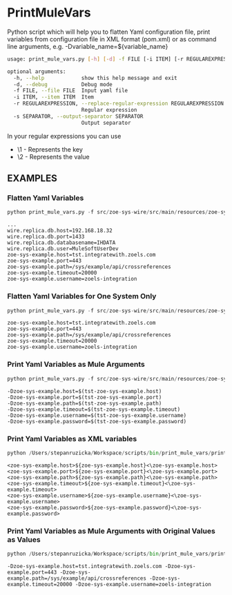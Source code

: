 # PrintMuleVars

Python script which will help you to flatten Yaml configuration file, print variables from configuration file in XML format (pom.xml) or as command line arguments, e.g. -Dvariable_name=${variable_name}

```bash
usage: print_mule_vars.py [-h] [-d] -f FILE [-i ITEM] [-r REGULAREXPRESSION] [-s SEPARATOR]

optional arguments:
  -h, --help            show this help message and exit
  -d, --debug           Debug mode
  -f FILE, --file FILE  Input yaml file
  -i ITEM, --item ITEM  Item
  -r REGULAREXPRESSION, --replace-regular-expression REGULAREXPRESSION
                        Regular expression
  -s SEPARATOR, --output-separator SEPARATOR
                        Output separator
```

In your regular expressions you can use
* \1 - Represents the key
* \2 - Represents the value

## EXAMPLES

### Flatten Yaml Variables
```python
python print_mule_vars.py -f src/zoe-sys-wire/src/main/resources/zoe-sys-wire-config.yaml
```
```
...
wire.replica.db.host=192.168.18.32
wire.replica.db.port=1433
wire.replica.db.databasename=IHDATA
wire.replica.db.user=MuleSoftUserDev
zoe-sys-example.host=tst.integratewith.zoels.com
zoe-sys-example.port=443
zoe-sys-example.path=/sys/example/api/crossreferences
zoe-sys-example.timeout=20000
zoe-sys-example.username=zoels-integration
```

### Flatten Yaml Variables for One System Only
```python
python print_mule_vars.py -f src/zoe-sys-wire/src/main/resources/zoe-sys-wire-config.yaml -i zoe-sys-example
```

```
zoe-sys-example.host=tst.integratewith.zoels.com
zoe-sys-example.port=443
zoe-sys-example.path=/sys/example/api/crossreferences
zoe-sys-example.timeout=20000
zoe-sys-example.username=zoels-integration
```

### Print Yaml Variables as Mule Arguments
```python
python print_mule_vars.py -f src/zoe-sys-wire/src/main/resources/zoe-sys-wire-config.yaml -i zoe-sys-example -r='-D\1=$(tst-\1)'
```

```
-Dzoe-sys-example.host=$(tst-zoe-sys-example.host)
-Dzoe-sys-example.port=$(tst-zoe-sys-example.port)
-Dzoe-sys-example.path=$(tst-zoe-sys-example.path)
-Dzoe-sys-example.timeout=$(tst-zoe-sys-example.timeout)
-Dzoe-sys-example.username=$(tst-zoe-sys-example.username)
-Dzoe-sys-example.password=$(tst-zoe-sys-example.password)
```

### Print Yaml Variables as XML variables
```python
python /Users/stepanruzicka/Workspace/scripts/bin/print_mule_vars/print_mule_vars.py -f src/zoe-sys-wire/src/main/resources/zoe-sys-wire-config.yaml -i zoe-sys-example -r='<\1>${\1}<\\\1>'
```
```
<zoe-sys-example.host>${zoe-sys-example.host}<\zoe-sys-example.host>
<zoe-sys-example.port>${zoe-sys-example.port}<\zoe-sys-example.port>
<zoe-sys-example.path>${zoe-sys-example.path}<\zoe-sys-example.path>
<zoe-sys-example.timeout>${zoe-sys-example.timeout}<\zoe-sys-example.timeout>
<zoe-sys-example.username>${zoe-sys-example.username}<\zoe-sys-example.username>
<zoe-sys-example.password>${zoe-sys-example.password}<\zoe-sys-example.password>
```

### Print Yaml Variables as Mule Arguments with Original Values as Values
```python
python /Users/stepanruzicka/Workspace/scripts/bin/print_mule_vars/print_mule_vars.py -f src/zoe-sys-wire/src/main/resources/zoe-sys-wire-config.yaml -i zoe-sys-example  -r='-D\1=\2' -s " "
```

```
-Dzoe-sys-example.host=tst.integratewith.zoels.com -Dzoe-sys-example.port=443 -Dzoe-sys-example.path=/sys/example/api/crossreferences -Dzoe-sys-example.timeout=20000 -Dzoe-sys-example.username=zoels-integration
```
